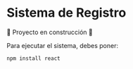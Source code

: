 # Sistema de Registro
🚧 Proyecto en construcción 🚧

Para ejecutar el sistema, debes poner:

```npm install react```
